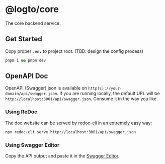 # @logto/core

The core backend service.

## Get Started

Copy proper `.env` to project root. (TBD: design the config process)

```bash
pnpm i && pnpm dev
```

## OpenAPI Doc

OpenAPI (Swagger) json is available on `http(s)://your-domain/api/swagger.json`. If you are running locally, the default URL will be `http://localhost:3001/api/swagger.json`. Consume it in the way you like.

### Using ReDoc

The doc website can be served by [redoc-cli](https://github.com/Redocly/redoc/blob/master/cli/README.md) in an extremely easy way:

```bash
npx redoc-cli serve http://localhost:3001/api/swagger.json
```

### Using Swagger Editor

Copy the API output and paste it in the [Swagger Editor](https://editor.swagger.io/).
